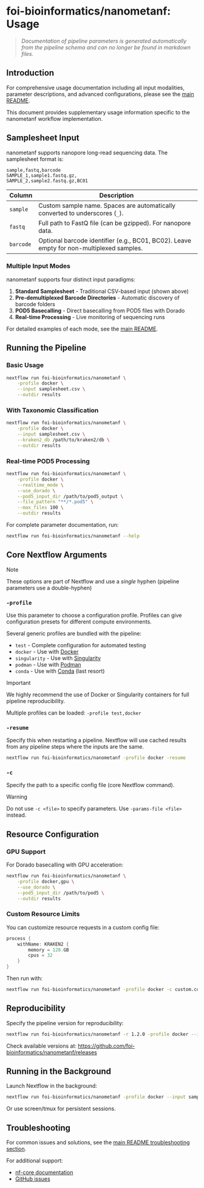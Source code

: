 # foi-bioinformatics/nanometanf: Usage

> _Documentation of pipeline parameters is generated automatically from the pipeline schema and can no longer be found in markdown files._

## Introduction

For comprehensive usage documentation including all input modalities, parameter descriptions, and advanced configurations, please see the [main README](../../README.md).

This document provides supplementary usage information specific to the nanometanf workflow implementation.

## Samplesheet Input

nanometanf supports nanopore long-read sequencing data. The samplesheet format is:

```csv
sample,fastq,barcode
SAMPLE_1,sample1.fastq.gz,
SAMPLE_2,sample2.fastq.gz,BC01
```

| Column    | Description                                                                                                   |
| --------- | ------------------------------------------------------------------------------------------------------------- |
| `sample`  | Custom sample name. Spaces are automatically converted to underscores (`_`).                                  |
| `fastq`   | Full path to FastQ file (can be gzipped). For nanopore data.                                                  |
| `barcode` | Optional barcode identifier (e.g., BC01, BC02). Leave empty for non-multiplexed samples.                      |

### Multiple Input Modes

nanometanf supports four distinct input paradigms:

1. **Standard Samplesheet** - Traditional CSV-based input (shown above)
2. **Pre-demultiplexed Barcode Directories** - Automatic discovery of barcode folders
3. **POD5 Basecalling** - Direct basecalling from POD5 files with Dorado
4. **Real-time Processing** - Live monitoring of sequencing runs

For detailed examples of each mode, see the [main README](../../README.md#supported-input-modalities).

## Running the Pipeline

### Basic Usage

```bash
nextflow run foi-bioinformatics/nanometanf \
    -profile docker \
    --input samplesheet.csv \
    --outdir results
```

### With Taxonomic Classification

```bash
nextflow run foi-bioinformatics/nanometanf \
    -profile docker \
    --input samplesheet.csv \
    --kraken2_db /path/to/kraken2/db \
    --outdir results
```

### Real-time POD5 Processing

```bash
nextflow run foi-bioinformatics/nanometanf \
    -profile docker \
    --realtime_mode \
    --use_dorado \
    --pod5_input_dir /path/to/pod5_output \
    --file_pattern "**/*.pod5" \
    --max_files 100 \
    --outdir results
```

For complete parameter documentation, run:

```bash
nextflow run foi-bioinformatics/nanometanf --help
```

## Core Nextflow Arguments

> [!NOTE]
> These options are part of Nextflow and use a _single_ hyphen (pipeline parameters use a double-hyphen)

### `-profile`

Use this parameter to choose a configuration profile. Profiles can give configuration presets for different compute environments.

Several generic profiles are bundled with the pipeline:

- `test` - Complete configuration for automated testing
- `docker` - Use with [Docker](https://docker.com/)
- `singularity` - Use with [Singularity](https://sylabs.io/docs/)
- `podman` - Use with [Podman](https://podman.io/)
- `conda` - Use with [Conda](https://conda.io/docs/) (last resort)

> [!IMPORTANT]
> We highly recommend the use of Docker or Singularity containers for full pipeline reproducibility.

Multiple profiles can be loaded: `-profile test,docker`

### `-resume`

Specify this when restarting a pipeline. Nextflow will use cached results from any pipeline steps where the inputs are the same.

```bash
nextflow run foi-bioinformatics/nanometanf -profile docker -resume
```

### `-c`

Specify the path to a specific config file (core Nextflow command).

> [!WARNING]
> Do not use `-c <file>` to specify parameters. Use `-params-file <file>` instead.

## Resource Configuration

### GPU Support

For Dorado basecalling with GPU acceleration:

```bash
nextflow run foi-bioinformatics/nanometanf \
    -profile docker,gpu \
    --use_dorado \
    --pod5_input_dir /path/to/pod5 \
    --outdir results
```

### Custom Resource Limits

You can customize resource requests in a custom config file:

```groovy
process {
    withName: KRAKEN2 {
        memory = 128.GB
        cpus = 32
    }
}
```

Then run with:

```bash
nextflow run foi-bioinformatics/nanometanf -profile docker -c custom.config --input samplesheet.csv --outdir results
```

## Reproducibility

Specify the pipeline version for reproducibility:

```bash
nextflow run foi-bioinformatics/nanometanf -r 1.2.0 -profile docker --input samplesheet.csv --outdir results
```

Check available versions at: https://github.com/foi-bioinformatics/nanometanf/releases

## Running in the Background

Launch Nextflow in the background:

```bash
nextflow run foi-bioinformatics/nanometanf -profile docker --input samplesheet.csv --outdir results -bg
```

Or use screen/tmux for persistent sessions.

## Troubleshooting

For common issues and solutions, see the [main README troubleshooting section](../../README.md#troubleshooting).

For additional support:
- [nf-core documentation](https://nf-co.re/docs)
- [GitHub issues](https://github.com/foi-bioinformatics/nanometanf/issues)
